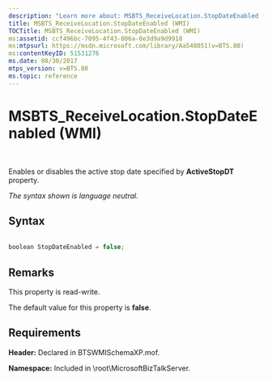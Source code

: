 ```yaml
---
description: "Learn more about: MSBTS_ReceiveLocation.StopDateEnabled (WMI)"
title: MSBTS_ReceiveLocation.StopDateEnabled (WMI)
TOCTitle: MSBTS_ReceiveLocation.StopDateEnabled (WMI)
ms:assetid: ccf496bc-7095-4f43-806a-0e3d9a9d9918
ms:mtpsurl: https://msdn.microsoft.com/library/Aa548051(v=BTS.80)
ms:contentKeyID: 51531276
ms.date: 08/30/2017
mtps_version: v=BTS.80
ms.topic: reference
---
```


# MSBTS\_ReceiveLocation.StopDateEnabled (WMI)

 

Enables or disables the active stop date specified by **ActiveStopDT** property.

*The syntax shown is language neutral.*

## Syntax

```C#
  
boolean StopDateEnabled = false;  
```

## Remarks

This property is read-write.

The default value for this property is **false**.

## Requirements

**Header:** Declared in BTSWMISchemaXP.mof.

**Namespace:** Included in \\root\\MicrosoftBizTalkServer.

